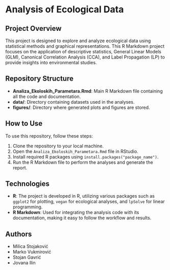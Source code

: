 # Analysis of Ecological Data

## Project Overview
This project is designed to explore and analyze ecological data using statistical methods and graphical representations. This R Markdown project focuses on the application of descriptive statistics, General Linear Models (GLM), Canonical Correlation Analysis (CCA), and Label Propagation (LP) to provide insights into environmental studies.

## Repository Structure
- **Analiza_Ekoloskih_Parametara.Rmd**: Main R Markdown file containing all the code and documentation.
- **data/**: Directory containing datasets used in the analyses.
- **figures/**: Directory where generated plots and figures are stored.

## How to Use
To use this repository, follow these steps:
1. Clone the repository to your local machine.
2. Open the `Analiza_Ekoloskih_Parametara.Rmd` file in RStudio.
3. Install required R packages using `install.packages("package_name")`.
4. Run the R Markdown file to perform the analyses and generate the report.

## Technologies
- **R**: The project is developed in R, utilizing various packages such as `ggplot2` for plotting, `vegan` for ecological analyses, and `lpSolve` for linear programming.
- **R Markdown**: Used for integrating the analysis code with its documentation, making it easy to follow the workflow and results.

## Authors
- Milica Stojaković
- Marko Vukmirović
- Stojan Gavrić
- Jovana Ilin
